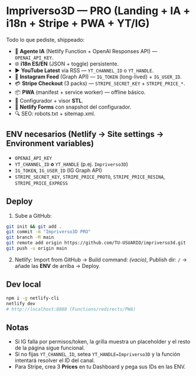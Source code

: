 # Impriverso3D — PRO (Landing + IA + i18n + Stripe + PWA + YT/IG)

Todo lo que pediste, shippeado:
- 🤖 **Agente IA** (Netlify Function + OpenAI Responses API) — `OPENAI_API_KEY`.
- 🌐 **i18n ES/EN** (JSON + toggle) persistente.
- ▶️ **YouTube Latest** via RSS — `YT_CHANNEL_ID` o `YT_HANDLE`.
- 📸 **Instagram Feed** (Graph API) — `IG_TOKEN` (long-lived) + `IG_USER_ID`.
- 💳 **Stripe Checkout** (3 packs) — `STRIPE_SECRET_KEY` + `STRIPE_PRICE_*`.
- 📦 **PWA** (manifest + service worker) — offline básico.
- 🧰 Configurador + visor **STL**.
- 📝 **Netlify Forms** con snapshot del configurador.
- 🔍 SEO: robots.txt + sitemap.xml.

## ENV necesarios (Netlify → Site settings → Environment variables)
- `OPENAI_API_KEY`
- `YT_CHANNEL_ID` **o** `YT_HANDLE` (p.ej. `Impriverso3D`)
- `IG_TOKEN`, `IG_USER_ID` (IG Graph API)
- `STRIPE_SECRET_KEY`, `STRIPE_PRICE_PROTO`, `STRIPE_PRICE_RESINA`, `STRIPE_PRICE_EXPRESS`

## Deploy
1) Sube a GitHub:
```bash
git init && git add .
git commit -m "Impriverso3D PRO"
git branch -M main
git remote add origin https://github.com/TU-USUARIO/impriverso3d.git
git push -u origin main
```
2) Netlify: Import from GitHub → Build command: *(vacío)*, Publish dir: `/` → añade las **ENV** de arriba → Deploy.

## Dev local
```bash
npm i -g netlify-cli
netlify dev
# http://localhost:8888 (Functions/redirects/PWA)
```

## Notas
- Si IG falla por permisos/token, la grilla muestra un placeholder y el resto de la página sigue funcional.
- Si no fijas `YT_CHANNEL_ID`, setea `YT_HANDLE=Impriverso3D` y la función intentará resolver el ID del canal.
- Para Stripe, crea 3 **Prices** en tu Dashboard y pega sus IDs en las ENV.
